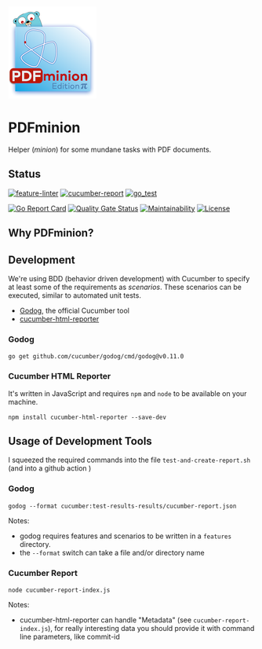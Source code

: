 ![](PDFminion-logo.png)
# PDFminion


Helper (_minion_) for some mundane tasks with PDF documents.


## Status
[![feature-linter](https://github.com/gernotstarke/PDFminion/actions/workflows/feature-linter.yml/badge.svg)](https://github.com/gernotstarke/PDFminion/actions/workflows/feature-linter.yml)
[![cucumber-report](https://github.com/gernotstarke/PDFminion/actions/workflows/cucumber-report.yml/badge.svg)](https://github.com/gernotstarke/PDFminion/actions/workflows/cucumber-report.yml)
[![go_test](https://github.com/gernotstarke/PDFminion/actions/workflows/go_test.yml/badge.svg)](https://github.com/gernotstarke/PDFminion/actions/workflows/go_test.yml)

[![Go Report Card](https://goreportcard.com/badge/github.com/gernotstarke/PDFminion)](https://goreportcard.com/report/github.com/gernotstarke/PDFminion)
[![Quality Gate Status](https://sonarcloud.io/api/project_badges/measure?project=gernotstarke_PDFminion&metric=alert_status)](https://sonarcloud.io/dashboard?id=gernotstarke_PDFminion)
[![Maintainability](https://api.codeclimate.com/v1/badges/c481ef8142826f71ff65/maintainability)](https://codeclimate.com/github/gernotstarke/PDFminion/maintainability)
[![License](https://img.shields.io/badge/License-Apache%202.0-blue.svg)](https://opensource.org/licenses/Apache-2.0)

## Why PDFminion? 


## Development

We're using BDD (behavior driven development) with Cucumber to specify at least some of the requirements as _scenarios_.
These scenarios can be executed, similar to automated unit tests.

* [Godog](https://github.com/cucumber/godog), the official Cucumber tool
* [cucumber-html-reporter](https://www.npmjs.com/package/cucumber-html-reporter)


### Godog
 
````shell
go get github.com/cucumber/godog/cmd/godog@v0.11.0
````
### Cucumber HTML Reporter

It's written in JavaScript and requires `npm` and `node` to be available on your machine.

```shell
npm install cucumber-html-reporter --save-dev
```

## Usage of Development Tools

I squeezed the required commands into the file `test-and-create-report.sh`
(and into a github action )

### Godog

```shell
godog --format cucumber:test-results-results/cucumber-report.json
```

Notes: 

* godog requires features and scenarios to be written in a `features` directory.
* the `--format` switch can take a file and/or directory name


### Cucumber Report

```shell
node cucumber-report-index.js
```

Notes:

* cucumber-html-reporter can handle "Metadata" (see `cucumber-report-index.js`), for really interesting data
you should provide it with command line parameters, like commit-id
  
